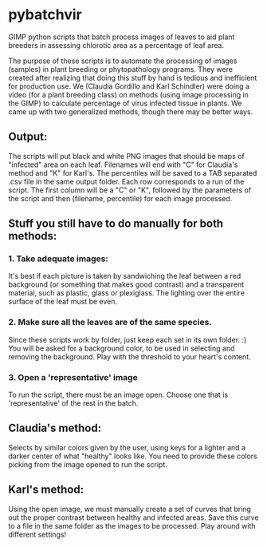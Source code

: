 # pybatchvir
GIMP python scripts that batch process images of leaves to aid plant breeders in assessing chlorotic area as a percentage of leaf area.

The purpose of these scripts is to automate the processing of images (samples) in plant breeding or phytopathology programs.
They were created after realizing that doing this stuff by hand is tedious and inefficient for production use.  We (Claudia Gordillo and Karl Schindler) were doing a video (for a plant breeding class) on methods (using image processing in the GIMP) to calculate percentage of virus infected tissue in plants.  We came up with two generalized methods, though there may be better ways.

## Output:
The scripts will put black and white PNG images that should be maps of "infected" area on each leaf.  Filenames will end with "C" for Claudia's method and "K" for Karl's.  The percentiles will be saved to a TAB separated .csv file in the same output folder. Each row corresponds to a run of the script. The first column will be a "C" or "K", followed by the parameters of the script and then (filename, percentile) for each image processed.


## Stuff you still have to do manually for both methods:

### 1. Take adequate images:
It's best if each picture is taken by sandwiching the leaf between a red background (or something that makes good contrast) and a transparent material, such as plastic, glass or plexiglass.  The lighting over the entire surface of the leaf must be even. 
### 2. Make sure all the leaves are of the same species.
Since these scripts work by folder, just keep each set in its own folder. :)
You will be asked for a background color, to be used in selecting and removing the background.  Play with the threshold to your heart's content.

### 3. Open a 'representative' image
To run the script, there must be an image open.  Choose one that is 'representative' of the rest in the batch.


## Claudia's method:
Selects by similar colors given by the user, using keys for a lighter and a darker center of what "healthy" looks like.
You need to provide these colors picking from the image opened to run the script.

## Karl's method:
Using the open image, we must manually create a set of curves that bring out the proper contrast between healthy and infected areas.  Save this curve to a file in the same folder as the images to be processed.  Play around with different settings!
